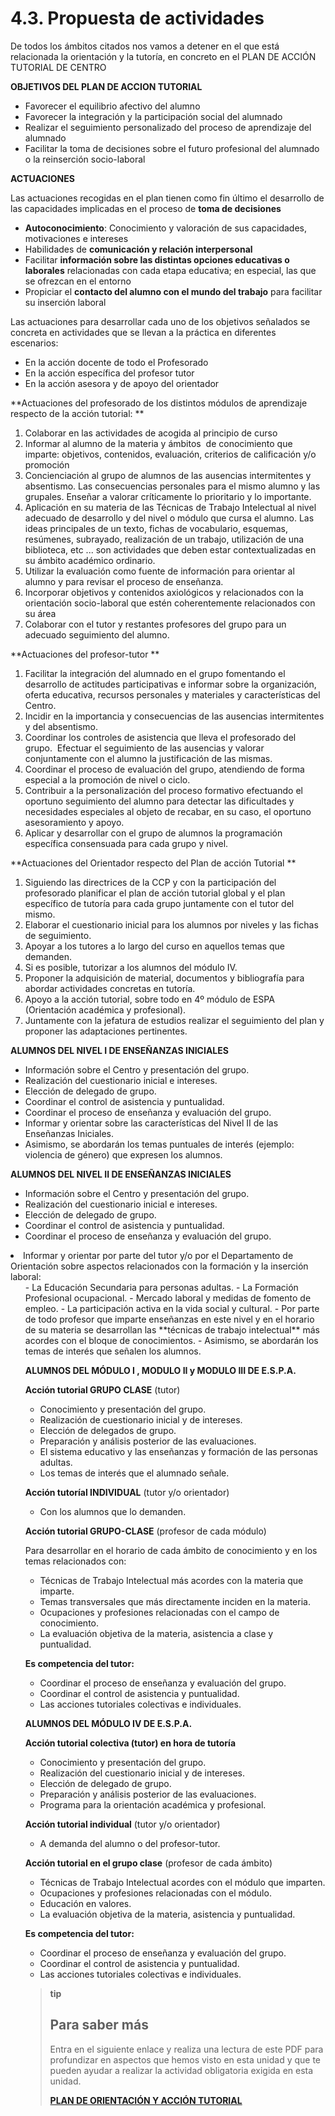 
# 4.3. Propuesta de actividades

De todos los ámbitos citados nos vamos a detener en el que está relacionada la orientación y la tutoría, en concreto en el PLAN DE ACCIÓN TUTORIAL DE CENTRO

**OBJETIVOS DEL PLAN DE ACCION TUTORIAL**

- Favorecer el equilibrio afectivo del alumno
- Favorecer la integración y la participación social del alumnado
- Realizar el seguimiento personalizado del proceso de aprendizaje del alumnado
- Facilitar la toma de decisiones sobre el futuro profesional del alumnado o la reinserción socio-laboral

**ACTUACIONES**

Las actuaciones recogidas en el plan tienen como fin último el desarrollo de las capacidades implicadas en el proceso de **toma de decisiones**

- **Autoconocimiento**: Conocimiento y valoración de sus capacidades, motivaciones e intereses
- Habilidades de **comunicación y relación interpersonal**
- Facilitar **información sobre las distintas opciones educativas o laborales** relacionadas con cada etapa educativa; en especial, las que se ofrezcan en el entorno
- Propiciar el **contacto del alumno con el mundo del trabajo** para facilitar su inserción laboral

Las actuaciones para desarrollar cada uno de los objetivos señalados se concreta en actividades que se llevan a la práctica en diferentes escenarios:

- En la acción docente de todo el Profesorado
- En la acción específica del profesor tutor
- En la acción asesora y de apoyo del orientador

**Actuaciones del profesorado de los distintos módulos de aprendizaje respecto de la acción tutorial: **

1. Colaborar en las actividades de acogida al principio de curso
1. Informar al alumno de la materia y ámbitos  de conocimiento que imparte: objetivos, contenidos, evaluación, criterios de calificación y/o promoción
1. Concienciación al grupo de alumnos de las ausencias intermitentes y absentismo. Las consecuencias personales para el mismo alumno y las grupales. Enseñar a valorar críticamente lo prioritario y lo importante.
1. Aplicación en su materia de las Técnicas de Trabajo Intelectual al nivel adecuado de desarrollo y del nivel o módulo que cursa el alumno. Las ideas principales de un texto, fichas de vocabulario, esquemas, resúmenes, subrayado, realización de un trabajo, utilización de una biblioteca, etc ... son actividades que deben estar contextualizadas en su ámbito académico ordinario.
1. Utilizar la evaluación como fuente de información para orientar al alumno y para revisar el proceso de enseñanza.
1. Incorporar objetivos y contenidos axiológicos y relacionados con la orientación socio-laboral que estén coherentemente relacionados con su área
1. Colaborar con el tutor y restantes profesores del grupo para un adecuado seguimiento del alumno.

**Actuaciones del profesor-tutor **

1. Facilitar la integración del alumnado en el grupo fomentando el desarrollo de actitudes participativas e informar sobre la organización, oferta educativa, recursos personales y materiales y características del Centro.
1. Incidir en la importancia y consecuencias de las ausencias intermitentes y del absentismo.
1. Coordinar los controles de asistencia que lleva el profesorado del grupo.  Efectuar el seguimiento de las ausencias y valorar conjuntamente con el alumno la justificación de las mismas.
1. Coordinar el proceso de evaluación del grupo, atendiendo de forma especial a la promoción de nivel o ciclo.
1. Contribuir a la personalización del proceso formativo efectuando el oportuno seguimiento del alumno para detectar las dificultades y necesidades especiales al objeto de recabar, en su caso, el oportuno asesoramiento y apoyo.
1. Aplicar y desarrollar con el grupo de alumnos la programación específica consensuada para cada grupo y nivel.

**Actuaciones del Orientador respecto del Plan de acción Tutorial **

1. Siguiendo las directrices de la CCP y con la participación del profesorado planificar el plan de acción tutorial global y el plan específico de tutoría para cada grupo juntamente con el tutor del mismo.
1. Elaborar el cuestionario inicial para los alumnos por niveles y las fichas de seguimiento.
1. Apoyar a los tutores a lo largo del curso en aquellos temas que demanden.
1. Si es posible, tutorizar a los alumnos del módulo IV.
1. Proponer la adquisición de material, documentos y bibliografía para  abordar actividades concretas en tutoría.
1. Apoyo a la acción tutorial, sobre todo en 4º módulo de ESPA (Orientación académica y profesional).
1. Juntamente con la jefatura de estudios realizar el seguimiento del plan y proponer las adaptaciones pertinentes.

**ALUMNOS DEL NIVEL I DE ENSEÑANZAS INICIALES**

- Información sobre el Centro y presentación del grupo.
- Realización del cuestionario inicial e intereses.
- Elección de delegado de grupo.
- Coordinar el control de asistencia y puntualidad.
- Coordinar el proceso de enseñanza y evaluación del grupo.
- Informar y orientar sobre las características del Nivel II de las Enseñanzas Iniciales.
- Asimismo, se abordarán los temas puntuales de interés (ejemplo: violencia de género) que expresen los alumnos.

**ALUMNOS DEL NIVEL II DE ENSEÑANZAS INICIALES**

- Información sobre el Centro y presentación del grupo.
- Realización del cuestionario inicial e intereses.
- Elección de delegado de grupo.
- Coordinar el control de asistencia y puntualidad.
- Coordinar el proceso de enseñanza y evaluación del grupo.
<li>Informar y orientar por parte del tutor y/o por el Departamento de Orientación sobre aspectos relacionados con la formación y la inserción laboral:
<ul>
- La Educación Secundaria para personas adultas.
- La Formación Profesional ocupacional.
- Mercado laboral y medidas de fomento de empleo.
- La participación activa en la vida social y cultural.
- Por parte de todo profesor que imparte enseñanzas en este nivel y en el horario de su materia se desarrollan las **técnicas de trabajo intelectual** más acordes con el bloque de conocimientos.
- Asimismo, se abordarán los temas de interés que señalen los alumnos.

**ALUMNOS DEL MÓDULO I , MODULO II y MODULO III DE E.S.P.A.**

**Acción tutorial GRUPO CLASE** (tutor)

- Conocimiento y presentación del grupo.
- Realización de cuestionario inicial y de intereses.
- Elección de delegados de grupo.
- Preparación y análisis posterior de las evaluaciones.
- El sistema educativo y las enseñanzas y formación de las personas adultas.
- Los temas de interés que el alumnado señale.

**Acción tutoríal INDIVIDUAL** (tutor y/o orientador)

- Con los alumnos que lo demanden.

**Acción tutorial GRUPO-CLASE** (profesor de cada módulo)

Para desarrollar en el horario de cada ámbito de conocimiento y en los temas relacionados con:

- Técnicas de Trabajo Intelectual más acordes con la materia que imparte.
- Temas transversales que más directamente inciden en la materia.
- Ocupaciones y profesiones relacionadas con el campo de conocimiento.
- La evaluación objetiva de la materia, asistencia a clase y puntualidad.

**Es competencia del tutor:**

- Coordinar el proceso de enseñanza y evaluación del grupo.
- Coordinar el control de asistencia y puntualidad.
- Las acciones tutoriales colectivas e individuales.

**ALUMNOS DEL MÓDULO IV DE E.S.P.A.**

**Acción tutorial colectiva (tutor) en hora de tutoría**

- Conocimiento y presentación del grupo.
- Realización del cuestionario inicial y de intereses.
- Elección de delegado de grupo.
- Preparación y análisis posterior de las evaluaciones.
- Programa para la orientación académica y profesional.

**Acción tutorial individual** (tutor y/o orientador)

- A demanda del alumno o del profesor-tutor.

**Acción tutorial en el grupo clase** (profesor de cada ámbito)

- Técnicas de Trabajo Intelectual acordes con el módulo que imparten.
- Ocupaciones y profesiones relacionadas con el módulo.
- Educación en valores.
- La evaluación objetiva de la materia, asistencia y puntualidad.

**Es competencia del tutor:**

- Coordinar el proceso de enseñanza y evaluación del grupo.
- Coordinar el control de asistencia y puntualidad.
- Las acciones tutoriales colectivas e individuales.

>**tip**
>## Para saber más
>
>Entra en el siguiente enlace y realiza una lectura de este PDF para profundizar en aspectos que hemos visto en esta unidad y que te pueden ayudar a realizar la actividad obligatoria exigida en esta unidad.
>
>[**PLAN DE ORIENTACIÓN Y ACCIÓN TUTORIAL**](http://aularagon.catedu.es/materialesaularagon2013/fepa/zips/Modulo_2/PLAN_ORIENTACION_ACCION_TUTORIAL.pdf)
